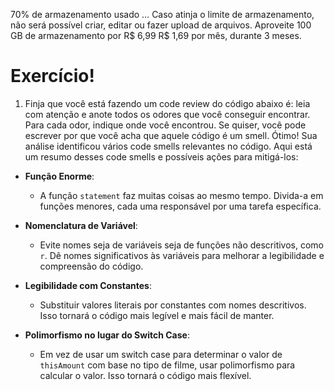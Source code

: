 70% de armazenamento usado … Caso atinja o limite de armazenamento, não será possível criar, editar ou fazer upload de arquivos. Aproveite 100 GB de armazenamento por R$ 6,99 R$ 1,69 por mês, durante 3 meses.
# Exercício!

1. Finja que você está fazendo um code review do código abaixo é: leia com atenção e anote todos os odores que você conseguir encontrar. Para cada odor, indique onde você encontrou. Se quiser, você pode escrever por que você acha que aquele código é um smell.
Ótimo! Sua análise identificou vários code smells relevantes no código. Aqui está um resumo desses code smells e possíveis ações para mitigá-los:

- **Função Enorme**:
   - A função `statement` faz muitas coisas ao mesmo tempo. Divida-a em funções menores, cada uma responsável por uma tarefa específica.

- **Nomenclatura de Variável**:
   - Evite nomes seja de variáveis seja de funções não descritivos, como `r`. Dê nomes significativos às variáveis para melhorar a legibilidade e compreensão do código.

- **Legibilidade com Constantes**:
   - Substituir valores literais por constantes com nomes descritivos. Isso tornará o código mais legível e mais fácil de manter.

- **Polimorfismo no lugar do Switch Case**:
   - Em vez de usar um switch case para determinar o valor de `thisAmount` com base no tipo de filme, usar polimorfismo para calcular o valor. Isso tornará o código mais flexível.